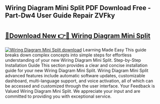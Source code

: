 ## Wiring Diagram Mini Split PDF Download Free - Part-Dw4 User Guide Repair ZVFky

# <h2><a href="http://dftsml5.blite.top/?on=Wiring+Diagram+Mini+Split">🔗Download New 👉🔴 Wiring Diagram Mini Split</a></h2>

[![Wiring Diagram Mini Split download](https://i.imgur.com/lujVjoI.png)](http://dftsml5.blite.top/?on=Wiring+Diagram+Mini+Split)
Learning Made Easy This guide breaks down complex concepts into simple steps for effortless understanding of your new Wiring Diagram Mini Split. Step-by-Step Installation Guide This section provides a clear and concise installation guide for your new Wiring Diagram Mini Split. Wiring Diagram Mini Split advanced features include automatic software updates, customizable dashboard, multi-language support, and voice activation, all of which can be accessed and customized through the user interface. Your Feedback is Valued Wiring Diagram Mini Split. We appreciate your input and are committed to providing you with exceptional service.
